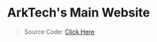 # ArkTech's Main Website
> Source Code: [Click Here](https://github.com/ArkTechOrg/ArkTech-Main-Frontend)